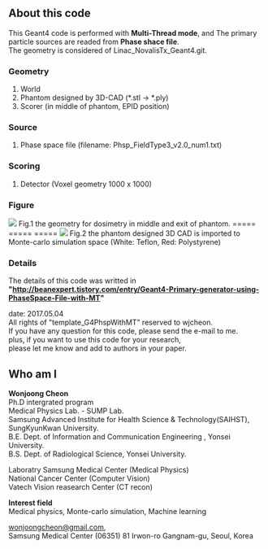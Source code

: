 ## About this code  
This Geant4 code is performed with **Multi-Thread mode**, and The primary particle sources are readed from **Phase shace file**.  
The geometry is considered of Linac_NovalisTx_Geant4.git.  
 

### Geometry  
1) World  
2) Phantom designed by 3D-CAD (*.stl -> *.ply)  
2) Scorer (in middle of phantom, EPID position)  

### Source   
1) Phase space file (filename: Phsp_FieldType3_v2.0_num1.txt)   

### Scoring    
1) Detector (Voxel geometry 1000 x 1000)  

### Figure    
<img src = https://github.com/wjcheon/Linac_NovalisTx_PhspMT_Geant4/blob/master/geometry_beam_on..jpg />
Fig.1 the geometry for dosimetry in middle and exit of phantom.   
  =====  
  =====  
  =====  
<img src = https://github.com/wjcheon/Linac_NovalisTx_PhspMT_Geant4/blob/master/phantom_hetero_designed_cad..jpg />
Fig.2 the phantom designed 3D CAD is imported to Monte-carlo simulation space (White: Teflon, Red: Polystyrene)  

### Details 
The details of this code was writted in **"http://beanexpert.tistory.com/entry/Geant4-Primary-generator-using-PhaseSpace-File-with-MT"**  




date: 2017.05.04  
All rights of "template_G4PhspWithMT" reserved to wjcheon.  
If you have any question for this code, please send the e-mail to me.  
plus, if you want to use this code for your research,  
please let me know and add to authors in your paper.  
  



## Who am I 
**Wonjoong Cheon**  
Ph.D intergrated program  
Medical Physics Lab. - SUMP Lab.  
Samsung Advanced Institute for Health Science & Technology(SAIHST), SungKyunKwan University.  
B.E. Dept. of Information and Communication Engineering , Yonsei University.  
B.S. Dept. of Radiological Science, Yonsei University.  

Laboratry
Samsung Medical Center (Medical Physics)  
National Cancer Center (Computer Vision)  
Vatech Vision reasearch Center (CT recon)  

**Interest field**  
Medical physics, Monte-carlo simulation, Machine learning  

wonjoongcheon@gmail.com,   
Samsung Medical Center (06351) 81 Irwon-ro Gangnam-gu, Seoul, Korea
